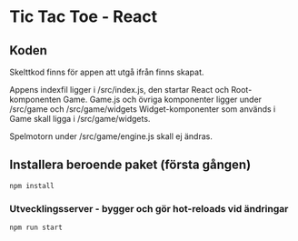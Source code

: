 # Tic Tac Toe - React


## Koden

Skelttkod finns för appen att utgå ifrån finns skapat.

Appens indexfil ligger i /src/index.js, den startar React och Root-komponenten Game.
Game.js och övriga komponenter ligger under /src/game och /src/game/widgets
Widget-komponenter som används i Game skall ligga i /src/game/widgets.

Spelmotorn under /src/game/engine.js skall ej ändras.



## Installera beroende paket (första gången)
```
npm install
```

### Utvecklingsserver - bygger och gör hot-reloads vid ändringar
```
npm run start
```
